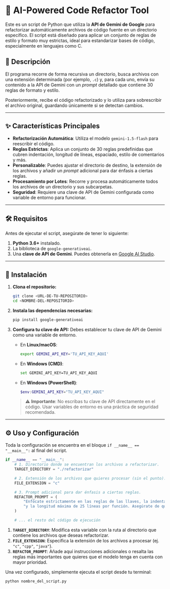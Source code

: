 # 🤖 AI-Powered Code Refactor Tool

Este es un script de Python que utiliza la **API de Gemini de Google** para refactorizar automáticamente archivos de código fuente en un directorio específico. El script está diseñado para aplicar un conjunto de reglas de estilo y formato muy estrictas, ideal para estandarizar bases de código, especialmente en lenguajes como C.



## 📜 Descripción

El programa recorre de forma recursiva un directorio, busca archivos con una extensión determinada (por ejemplo, `.c`) y, para cada uno, envía su contenido a la API de Gemini con un *prompt* detallado que contiene 30 reglas de formato y estilo.

Posteriormente, recibe el código refactorizado y lo utiliza para sobrescribir el archivo original, guardando únicamente si se detectan cambios.

---

## ✨ Características Principales

-   **Refactorización Automática**: Utiliza el modelo `gemini-1.5-flash` para reescribir el código.
-   **Reglas Estrictas**: Aplica un conjunto de 30 reglas predefinidas que cubren indentación, longitud de líneas, espaciado, estilo de comentarios y más.
-   **Personalizable**: Puedes ajustar el directorio de destino, la extensión de los archivos y añadir un *prompt* adicional para dar énfasis a ciertas reglas.
-   **Procesamiento por Lotes**: Recorre y procesa automáticamente todos los archivos de un directorio y sus subcarpetas.
-   **Seguridad**: Requiere una clave de API de Gemini configurada como variable de entorno para funcionar.

---

## 🛠️ Requisitos

Antes de ejecutar el script, asegúrate de tener lo siguiente:

1.  **Python 3.6+** instalado.
2.  La biblioteca de `google-generativeai`.
3.  Una **clave de API de Gemini**. Puedes obtenerla en [Google AI Studio](https://aistudio.google.com/app/apikey).

---

## 🚀 Instalación

1.  **Clona el repositorio:**
    ```bash
    git clone <URL-DE-TU-REPOSITORIO>
    cd <NOMBRE-DEL-REPOSITORIO>
    ```

2.  **Instala las dependencias necesarias:**
    ```bash
    pip install google-generativeai
    ```

3.  **Configura tu clave de API:**
    Debes establecer tu clave de API de Gemini como una variable de entorno.

    -   En **Linux/macOS**:
        ```bash
        export GEMINI_API_KEY='TU_API_KEY_AQUI'
        ```
    -   En **Windows (CMD)**:
        ```bash
        set GEMINI_API_KEY=TU_API_KEY_AQUI
        ```
    -   En **Windows (PowerShell)**:
        ```powershell
        $env:GEMINI_API_KEY="TU_API_KEY_AQUI"
        ```

    > ⚠️ **Importante**: No escribas tu clave de API directamente en el código. Usar variables de entorno es una práctica de seguridad recomendada.

---

## ⚙️ Uso y Configuración

Toda la configuración se encuentra en el bloque `if __name__ == "__main__":` al final del script.

```python
if __name__ == "__main__":
    # 1. Directorio donde se encuentran los archivos a refactorizar.
    TARGET_DIRECTORY = "./refactorizar"

    # 2. Extensión de los archivos que quieres procesar (sin el punto).
    FILE_EXTENSION = "c"

    # 3. Prompt adicional para dar énfasis a ciertas reglas.
    REFACTOR_PROMPT = (
        "Enfócate estrictamente en las reglas de las llaves, la indentación por tabulación "
        "y la longitud máxima de 25 líneas por función. Asegúrate de que el retorno esté entre paréntesis."
    )

    # ... el resto del código de ejecución
```

1.  **`TARGET_DIRECTORY`**: Modifica esta variable con la ruta al directorio que contiene los archivos que deseas refactorizar.
2.  **`FILE_EXTENSION`**: Especifica la extensión de los archivos a procesar (ej. `"c"`, `"cpp"`, `"java"`).
3.  **`REFACTOR_PROMPT`**: Añade aquí instrucciones adicionales o resalta las reglas más importantes que quieres que el modelo tenga en cuenta con mayor prioridad.

Una vez configurado, simplemente ejecuta el script desde tu terminal:

```bash
python nombre_del_script.py
